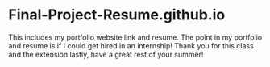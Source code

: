 # Final-Project-Resume.github.io

This includes my portfolio website link and resume. The point in my portfolio and resume is if I could get hired in an internship! Thank you for this class and the extension lastly, have a great rest of your summer!

